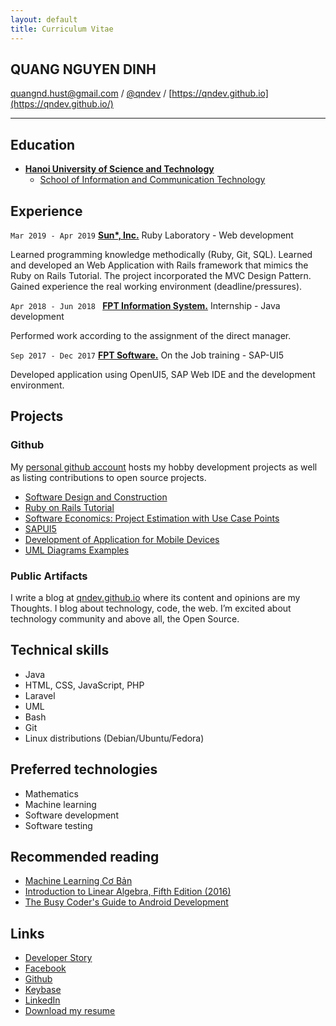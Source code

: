 ```yaml
---
layout: default
title: Curriculum Vitae
---
```


## QUANG NGUYEN DINH

[quangnd.hust@gmail.com](mailto:quangnd.hust@gmail.com) / [@qndev](http://github.com/qndev) / [https://qndev.github.io](https://qndev.github.io/)

---

## Education
- [__Hanoi University of Science and Technology__](https://en.hust.edu.vn/home)
  - [School of Information and Communication Technology](https://soict.hust.edu.vn/en/)

## Experience

`Mar 2019 - Apr 2019`
[__Sun*, Inc.__](https://sun-asterisk.vn/?lang=en) Ruby Laboratory - Web development

Learned programming knowledge methodically (Ruby, Git, SQL).
Learned and developed an Web Application with Rails framework that mimics the Ruby on Rails
Tutorial. The project incorporated the MVC Design Pattern.
Gained experience the real working environment (deadline/pressures).

`Apr 2018 - Jun 2018 `
[__FPT Information System.__](https://www.fpt-is.com) Internship - Java development

Performed work according to the assignment of the direct manager.

`Sep 2017 - Dec 2017`
[__FPT Software.__](https://www.fpt-software.com) On the Job training - SAP-UI5

Developed application using OpenUI5, SAP Web IDE and the development environment.

## Projects

### Github

My [personal github account](https://github.com/qndev) hosts my hobby development projects as well as listing contributions to open source projects.

- [Software Design and Construction](https://github.com/qndev/software-design-and-construction)
- [Ruby on Rails Tutorial](https://github.com/qndev/sample_app-1)
- [Software Economics: Project Estimation with Use Case Points ](https://github.com/qndev/software-economics)
- [SAPUI5](https://github.com/qndev/crud-operations-sap-ui5)
- [Development of Application for Mobile Devices](https://github.com/qndev/it4929-sis)
- [UML Diagrams Examples](https://github.com/qndev/uml-diagrams)

### Public Artifacts

I write a blog at [qndev.github.io](https://qndev.github.io/) where its content and opinions are my Thoughts. I blog about technology, code, the web. I’m excited about technology community and above all, the Open Source.

## Technical skills

* Java
* HTML, CSS, JavaScript, PHP
* Laravel
* UML
* Bash
* Git
* Linux distributions (Debian/Ubuntu/Fedora)

## Preferred technologies

* Mathematics
* Machine learning
* Software development
* Software testing

## Recommended reading

* [Machine Learning Cơ Bản](https://tiki.vn/machine-learning-co-ban-p10833675.html)
* [Introduction to Linear Algebra, Fifth Edition (2016)](http://math.mit.edu/~gs/linearalgebra/)
* [The Busy Coder's Guide to Android Development](https://commonsware.com/Android/)

## Links

* [Developer Story](https://stackoverflow.com/story/qndev)
* [Facebook](https://www.facebook.com/quangnd.hust)
* [Github](https://github.com/qndev)
* [Keybase](https://keybase.io/quangnd)
* [LinkedIn](https://www.linkedin.com/in/qndev)
* [Download my resume](https://qndev.github.io/resources/NGUYEN_DINH_QUANG_06-12-2020.pdf)
